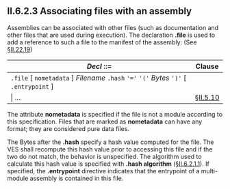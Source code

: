 ## II.6.2.3 Associating files with an assembly

Assemblies can be associated with other files (such as documentation and other files that are used during execution). The declaration **.file** is used to add a reference to such a file to the manifest of the assembly: (See §[II.22.19](ii.22.19-file-0x26.md))

 | _Decl_ ::= | Clause
 | ---- | ----
 | `.file` [ `nometadata` ] _Filename_ `.hash` `'='` `'('` _Bytes_ `')'` [ `.entrypoint` ]
 | \| &hellip; | §[II.5.10](ii.5.10-ilasm-source-files.md)
 
The attribute **nometadata** is specified if the file is not a module according to this specification. Files that are marked as **nometadata** can have any format; they are considered pure data files.

The Bytes after the **.hash** specify a hash value computed for the file. The VES shall recompute this hash value prior to accessing this file and if the two do not match, the behavior is unspecified. The algorithm used to calculate this hash value is specified with **.hash algorithm** (§[II.6.2.1.1](ii.6.2.1.1-hash-algorithm.md)). If specified, the **.entrypoint** directive indicates that the entrypoint of a multi-module assembly is contained in this file.
